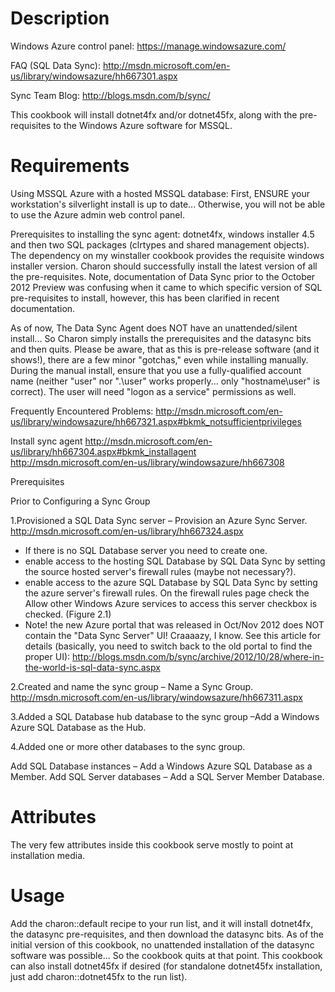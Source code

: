 Description
===========

Windows Azure control panel:
https://manage.windowsazure.com/

FAQ (SQL Data Sync):
http://msdn.microsoft.com/en-us/library/windowsazure/hh667301.aspx

Sync Team Blog:
http://blogs.msdn.com/b/sync/

This cookbook will install dotnet4fx and/or dotnet45fx, along with the pre-requisites to the Windows Azure software for MSSQL.


Requirements
============

Using MSSQL Azure with a hosted MSSQL database: First, ENSURE your workstation's silverlight install is up to date... Otherwise, you will not be able to use the Azure admin web control panel.

Prerequisites to installing the sync agent: dotnet4fx, windows installer 4.5 and then two SQL packages (clrtypes and shared management objects).  The dependency on my winstaller cookbook provides the requisite windows installer version.  Charon should successfully install the latest version of all the pre-requisites.  Note, documentation of Data Sync prior to the October 2012 Preview was confusing when it came to which specific version of SQL pre-requisites to install, however, this has been clarified in recent documentation.

As of now, The Data Sync Agent does NOT have an unattended/silent install... So Charon simply installs the prerequisites and the datasync bits and then quits.  Please be aware, that as this is pre-release software (and it shows!), there are a few minor "gotchas," even while installing manually.  During the manual install, ensure that you use a fully-qualified account name (neither "user" nor ".\user" works properly... only "hostname\user" is correct).  The user will need "logon as a service" permissions as well.

Frequently Encountered Problems:
http://msdn.microsoft.com/en-us/library/windowsazure/hh667321.aspx#bkmk_notsufficientprivileges

Install sync agent 
http://msdn.microsoft.com/en-us/library/hh667304.aspx#bkmk_installagent
http://msdn.microsoft.com/en-us/library/windowsazure/hh667308


Prerequisites

Prior to Configuring a Sync Group

1.Provisioned a SQL Data Sync server – Provision an Azure Sync Server.
http://msdn.microsoft.com/en-us/library/hh667324.aspx

- If there is no SQL Database server you need to create one.
- enable access to the hosting SQL Database by SQL Data Sync by setting the source hosted server's firewall rules (maybe not necessary?).
- enable access to the azure SQL Database by SQL Data Sync by setting the azure server's firewall rules.
 On the firewall rules page check the Allow other Windows Azure services to access this server checkbox is checked. (Figure 2.1)
- Note!  the new Azure portal that was released in Oct/Nov 2012 does NOT contain the "Data Sync Server" UI!  Craaaazy, I know. See this article for details (basically, you need to switch back to the old portal to find the proper UI):
http://blogs.msdn.com/b/sync/archive/2012/10/28/where-in-the-world-is-sql-data-sync.aspx

2.Created and name the sync group – Name a Sync Group.
http://msdn.microsoft.com/en-us/library/windowsazure/hh667311.aspx


3.Added a SQL Database hub database to the sync group –Add a Windows Azure SQL Database as the Hub. 


4.Added one or more other databases to the sync group.


Add SQL Database instances – Add a Windows Azure SQL Database as a Member.
Add SQL Server databases – Add a SQL Server Member Database.



Attributes
==========

The very few attributes inside this cookbook serve mostly to point at installation media.

Usage
=====

Add the charon::default recipe to your run list, and it will install dotnet4fx, the datasync pre-requisites, and then download the datasync bits.  As of the initial version of this cookbook, no unattended installation of the datasync software was possible... So the cookbook quits at that point.  This cookbook can also install dotnet45fx if desired (for standalone dotnet45fx installation, just add charon::dotnet45fx to the run list).